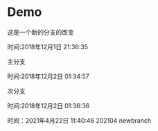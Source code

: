 # Demo
这是一个新的分支的改变

时间:2018年12月1日 21:36:35

主分支

时间:2018年12月2日 01:34:57

次分支

时间:2018年12月2日 01:36:36

时间：2021年4月22日 11:40:46
202104
newbranch
